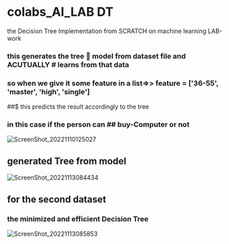# colabs_AI_LAB DT
the Decision Tree Implementation from SCRATCH on machine learning LAB-work
### this generates the tree 🎄 model from dataset file and ACUTUALLY # learns from that data
### so when we give it some feature in a list=>> feature = ['36-55', 'master', 'high', 'single']
##$ this predicts the result accordingly to the tree 
### in this case if the person can ## buy-Computer or not
![ScreenShot_20221110125027](https://user-images.githubusercontent.com/67198296/201020479-842c0e61-403a-410c-bc45-14e873dc95d8.png)
## generated Tree from model
![ScreenShot_20221113084434](https://user-images.githubusercontent.com/67198296/201503174-98d6b403-8c90-49f7-ac07-913b2baaac08.png)
## for the second dataset
### the minimized and efficient Decision Tree
![ScreenShot_20221113085853](https://user-images.githubusercontent.com/67198296/201503557-47fc8c7e-4a8c-479e-ae29-f69535f379ad.png)



